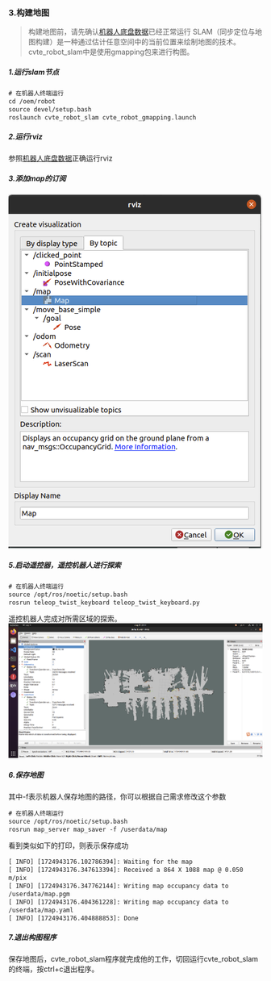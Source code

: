 ### 3.构建地图
>构建地图前，请先确认[机器人底盘数据](./2.%E6%9C%BA%E5%99%A8%E4%BA%BA%E5%BA%95%E7%9B%98%E8%BF%90%E8%A1%8C.md)已经正常运行
>SLAM（同步定位与地图构建）是一种通过估计任意空间中的当前位置来绘制地图的技术。cvte_robot_slam中是使用gmapping包来进行构图。

##### 1.运行slam节点
```
# 在机器人终端运行
cd /oem/robot
source devel/setup.bash
roslaunch cvte_robot_slam cvte_robot_gmapping.launch
```

##### 2.运行rviz
参照[机器人底盘数据](./2.%E6%9C%BA%E5%99%A8%E4%BA%BA%E5%BA%95%E7%9B%98%E8%BF%90%E8%A1%8C.md)正确运行rviz

##### 3.添加map的订阅
![](./img/map.png)

##### 5.启动遥控器，遥控机器人进行探索
```
# 在机器人终端运行
source /opt/ros/noetic/setup.bash
rosrun teleop_twist_keyboard teleop_twist_keyboard.py
```
遥控机器人完成对所需区域的探索。
![](./img/mapping.png)


##### 6.保存地图
其中-f表示机器人保存地图的路径，你可以根据自己需求修改这个参数
```
# 在机器人终端运行
source /opt/ros/noetic/setup.bash
rosrun map_server map_saver -f /userdata/map
```

看到类似如下的打印，则表示保存成功
```
[ INFO] [1724943176.102786394]: Waiting for the map
[ INFO] [1724943176.347613394]: Received a 864 X 1088 map @ 0.050 m/pix
[ INFO] [1724943176.347762144]: Writing map occupancy data to /userdata/map.pgm
[ INFO] [1724943176.404361228]: Writing map occupancy data to /userdata/map.yaml
[ INFO] [1724943176.404888853]: Done

```

##### 7.退出构图程序
保存地图后，cvte_robot_slam程序就完成他的工作，切回运行cvte_robot_slam的终端，按ctrl+c退出程序。